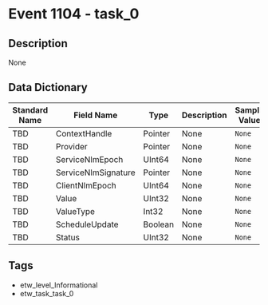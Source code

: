 # Event 1104 - task_0

## Description
None

## Data Dictionary
|Standard Name|Field Name|Type|Description|Sample Value|
|---|---|---|---|---|
|TBD|ContextHandle|Pointer|None|`None`|
|TBD|Provider|Pointer|None|`None`|
|TBD|ServiceNlmEpoch|UInt64|None|`None`|
|TBD|ServiceNlmSignature|Pointer|None|`None`|
|TBD|ClientNlmEpoch|UInt64|None|`None`|
|TBD|Value|UInt32|None|`None`|
|TBD|ValueType|Int32|None|`None`|
|TBD|ScheduleUpdate|Boolean|None|`None`|
|TBD|Status|UInt32|None|`None`|

## Tags
* etw_level_Informational
* etw_task_task_0